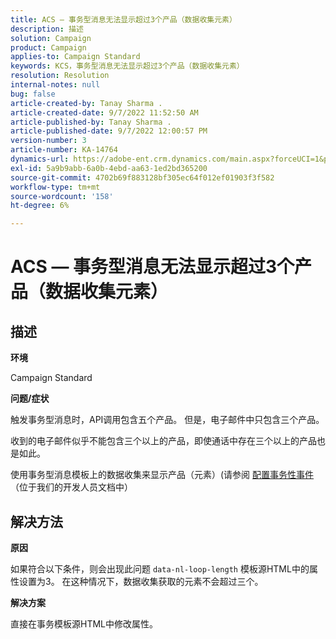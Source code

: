 ```yaml
---
title: ACS — 事务型消息无法显示超过3个产品（数据收集元素）
description: 描述
solution: Campaign
product: Campaign
applies-to: Campaign Standard
keywords: KCS，事务型消息无法显示超过3个产品（数据收集元素）
resolution: Resolution
internal-notes: null
bug: false
article-created-by: Tanay Sharma .
article-created-date: 9/7/2022 11:52:50 AM
article-published-by: Tanay Sharma .
article-published-date: 9/7/2022 12:00:57 PM
version-number: 3
article-number: KA-14764
dynamics-url: https://adobe-ent.crm.dynamics.com/main.aspx?forceUCI=1&pagetype=entityrecord&etn=knowledgearticle&id=4e678f96-a32e-ed11-9db1-002248086735
exl-id: 5a9b9abb-6a0b-4ebd-aa63-1ed2bd365200
source-git-commit: 4702b69f883128bf305ec64f012ef01903f3f582
workflow-type: tm+mt
source-wordcount: '158'
ht-degree: 6%

---
```


# ACS — 事务型消息无法显示超过3个产品（数据收集元素）

## 描述


<b>环境</b>

Campaign Standard



<b>问题/症状</b>

触发事务型消息时，API调用包含五个产品。 但是，电子邮件中只包含三个产品。

收到的电子邮件似乎不能包含三个以上的产品，即使通话中存在三个以上的产品也是如此。

使用事务型消息模板上的数据收集来显示产品（元素）(请参阅 [配置事务性事件](https://experienceleague.adobe.com/docs/campaign-standard/using/communication-channels/transactional-messaging/event-configuration/configuring-transactional-event.html?lang=en)（位于我们的开发人员文档中）


## 解决方法


<b>原因</b>

如果符合以下条件，则会出现此问题 `data-nl-loop-length` 模板源HTML中的属性设置为3。 在这种情况下，数据收集获取的元素不会超过三个。



<b>解决方案</b>

直接在事务模板源HTML中修改属性。
